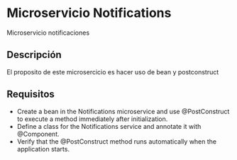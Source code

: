 # Microservicio Notifications

Microservicio notificaciones 

## Descripción

El proposito de este microsercicio es hacer uso de bean y postconstruct


## Requisitos

- Create a bean in the Notifications microservice and use @PostConstruct to execute a method immediately after initialization.
- Define a class for the Notifications service
  and annotate it with @Component.
- Verify that the @PostConstruct method
  runs automatically when the application
  starts.


